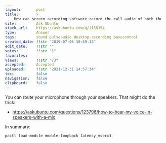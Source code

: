 ```yaml
---
layout:       post
title:        >
    How can screen recording software record the call audio of both the local person (on the mic) and the remote person (on the speakers)?
site:         Ask Ubuntu
stack_url:    https://askubuntu.com/q/1156154
type:         Answer
tags:         sound pulseaudio desktop-recording pavucontrol
created_date: !!str "2019-07-05 10:59:13"
edit_date:    !!str ""
votes:        !!str "1"
favorites:    
views:        !!str "73"
accepted:     Accepted
uploaded:     !!str "2021-12-31 14:57:34"
toc:          false
navigation:   false
clipboard:    false
---
```


You can route your microphone through your speakers. That might do the trick:

- https://askubuntu.com/questions/123798/how-to-hear-my-voice-in-speakers-with-a-mic

In summary:

``` 
pactl load-module module-loopback latency_msec=1

```
